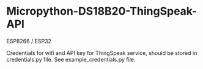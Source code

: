 # Micropython-DS18B20-ThingSpeak-API
ESP8266 / ESP32

Credentials for wifi and API key for ThingSpeak service, should be stored in credentials.py file. See example_credentials.py file.